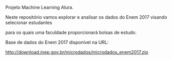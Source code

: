 Projeto Machine Learning Alura.

Neste repositório vamos explorar e analisar os dados do Enem 2017 visando selecionar estudantes

para os quais uma faculdade proporcionará bolsas de estudo.

Base de dados do Enem 2017 disponível na URL:

http://download.inep.gov.br/microdados/microdados_enem2017.zip
